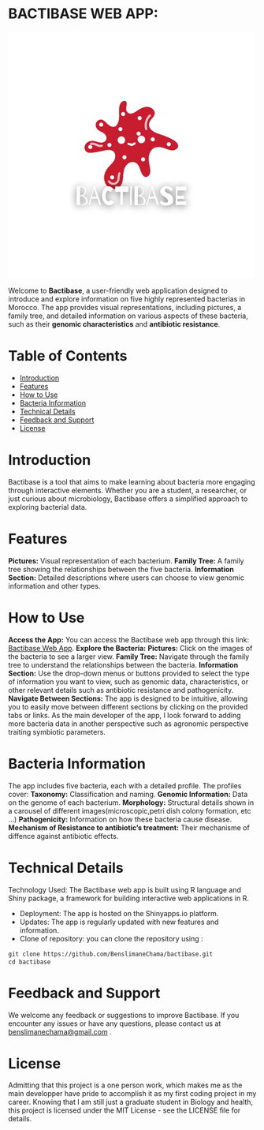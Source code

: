 # BACTIBASE WEB APP:

   ![LOGO](www/bactibase_logo.png)

Welcome to **Bactibase**, a user-friendly web application designed to introduce and explore information on five highly represented bacterias in Morocco. The app provides visual representations, including pictures, a family tree, and detailed information on various aspects of these bacteria, such as their **genomic characteristics** and **antibiotic resistance**.

# Table of Contents
- [Introduction](#Introduction)
- [Features](#Features)
- [How to Use](#How_to_Use)
- [Bacteria Information](#Bacteria_Information)
- [Technical Details](#Technical_Details)
- [Feedback and Support](#Feedback_and_Support)
- [License](#License)


# Introduction 

Bactibase is a tool that aims to make learning about bacteria more engaging through interactive elements. Whether you are a student, a researcher, or just curious about microbiology, Bactibase offers a simplified approach to exploring bacterial data.


# Features

**Pictures:** Visual representation of each bacterium.
**Family Tree:** A family tree showing the relationships between the five bacteria.
**Information Section:** Detailed descriptions where users can choose to view genomic information and other types.


# How to Use

**Access the App:** You can access the Bactibase web app through this link: [Bactibase Web App](https://bactibase.shinyapps.io/bactibase/).
**Explore the Bacteria:**
**Pictures:** Click on the images of the bacteria to see a larger view.
**Family Tree:** Navigate through the family tree to understand the relationships between the bacteria.
**Information Section:** Use the drop-down menus or buttons provided to select the type of information you want to view, such as genomic data, characteristics, or other relevant details such as antibiotic resistance and pathogenicity.
**Navigate Between Sections:** The app is designed to be intuitive, allowing you to easily move between different sections by clicking on the provided tabs or links. As the main developer of the app, I look forward to adding more bacteria data in another perspective such as agronomic perspective traiting symbiotic parameters.


# Bacteria Information

The app includes five bacteria, each with a detailed profile. The profiles cover:
**Taxonomy:** Classification and naming.
**Genomic Information:** Data on the genome of each bacterium.
**Morphology:** Structural details shown in a carousel of different images(microscopic,petri dish colony formation, etc …)
**Pathogenicity:** Information on how these bacteria cause disease.
**Mechanism of Resistance to antibiotic’s treatment:** Their mechanisme of diffence against antibiotic effects.


# Technical Details

Technology Used: The Bactibase web app is built using R language and Shiny package, a framework for building interactive web applications in R.
- Deployment: The app is hosted on the Shinyapps.io platform.
- Updates: The app is regularly updated with new features and information.
- Clone of repository: you can clone the repository using : 
```
git clone https://github.com/BenslimaneChama/bactibase.git
cd bactibase
```


# Feedback and Support 

We welcome any feedback or suggestions to improve Bactibase. If you encounter any issues or have any questions, please contact us at benslimanechama@gmail.com .


# License

Admitting that this project is a one person work, which makes me as the main developper have pride to accomplish it as my first coding project in my career. Knowing that I am still just a graduate student in Biology and health, this project is licensed under the MIT License - see the LICENSE file for details.
